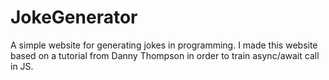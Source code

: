 # JokeGenerator
A simple website for generating jokes in programming.
I made this website based on a tutorial from Danny Thompson in order to train async/await call in JS.
